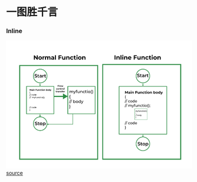 # 一图胜千言


### Inline

![](inline.png)
[source](https://www.geeksforgeeks.org/inline-functions-cpp/)





